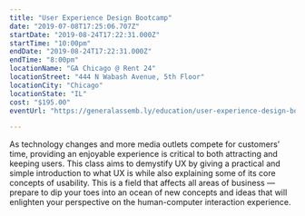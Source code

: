 ```yaml
---
title: "User Experience Design Bootcamp"
date: "2019-07-08T17:25:06.707Z"
startDate: "2019-08-24T17:22:31.000Z"
startTime: "10:00pm"
endDate: "2019-08-24T17:22:31.000Z"
endTime: "8:00pm"
locationName: "GA Chicago @ Rent 24"
locationStreet: "444 N Wabash Avenue, 5th Floor"
locationCity: "Chicago"
locationState: "IL"
cost: "$195.00"
eventUrl: "https://generalassemb.ly/education/user-experience-design-bootcamp/chicago/77967"

---
```


As technology changes and more media outlets compete for customers’ time, providing an enjoyable experience is critical to both attracting and keeping users. This class aims to demystify UX by giving a practical and simple introduction to what UX is while also explaining some of its core concepts of usability. This is a field that affects all areas of business — prepare to dip your toes into an ocean of new concepts and ideas that will enlighten your perspective on the human-computer interaction experience.

